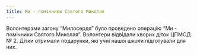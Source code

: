```yaml
---
title: Ми - помічники Святого Миколая
---
```


Волонтерами загону “Милосердя” було проведено операцію “Ми - помічники Святого Миколая”. Волонтери відвідали хворих діток ЦПМСД № 2. Дітки отримали подарунки, які учні нашої школи підготували для них.

<slideshow id="72157649478154727"></slideshow>
